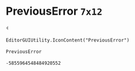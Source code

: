 # PreviousError `7x12`
<img src="/img/PreviousError.png" width=7 height=12>

``` CSharp
EditorGUIUtility.IconContent("PreviousError")
```
```
PreviousError
```
```
-5855964548484920552
```
